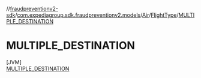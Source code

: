 //[fraudpreventionv2-sdk](../../../../../index.md)/[com.expediagroup.sdk.fraudpreventionv2.models](../../../index.md)/[Air](../../index.md)/[FlightType](../index.md)/[MULTIPLE_DESTINATION](index.md)

# MULTIPLE_DESTINATION

[JVM]\
[MULTIPLE_DESTINATION](index.md)
